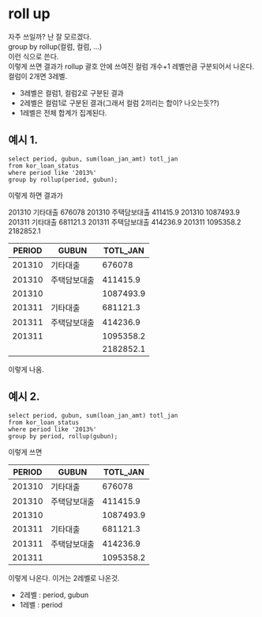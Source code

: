 # roll up

자주 쓰일까? 난 잘 모르겠다.  
group by rollup(컬럼, 컬럼, ...)  
이런 식으로 쓴다.  
이렇게 쓰면 결과가 rollup 괄호 안에 쓰여진 컬럼 개수+1 레벨만큼 구분되어서 나온다.  
컬럼이 2개면 3레벨.  
* 3레벨은 컬럼1, 컬럼2로 구분된 결과
* 2레벨은 컬럼1로 구분된 결과(그래서 컬럼 2끼리는 합이? 나오는듯??)
* 1레벨은 전체 합계가 집계된다.





## 예시 1. 
    select period, gubun, sum(loan_jan_amt) totl_jan
    from kor_loan_status
    where period like '2013%'
    group by rollup(period, gubun);
    
이렇게 하면 결과가  
  
201310	기타대출	    676078
201310	주택담보대출	411415.9
201310	             1087493.9
201311	기타대출	    681121.3
201311	주택담보대출	414236.9
201311		           1095358.2
		                 2182852.1  
                     
                     
                     
                     
|PERIOD|GUBUN|TOTL_JAN|
|------|---|---|
|201310	|기타대출|	676078|
|201310	|주택담보대출|	411415.9|
|201310|		|1087493.9|
|201311|	기타대출	|681121.3|
|201311|	주택담보대출	|414236.9|
|201311|		|1095358.2|
|	|	|2182852.1|


이렇게 나옴.






## 예시 2.


    select period, gubun, sum(loan_jan_amt) totl_jan
    from kor_loan_status
    where period like '2013%'
    group by period, rollup(gubun);
  
이렇게 쓰면  
  
  
                     
|PERIOD|GUBUN|TOTL_JAN|
|------|---|---|
|201310|기타대출|676078|
|201310|	주택담보대출|	411415.9|
|201310|		|1087493.9|
|201311	|기타대출|	681121.3|
|201311	|주택담보대출	|414236.9|
|201311	|	|1095358.2|


이렇게 나온다.
이거는 2레벨로 나온것.
* 2레벨 : period, gubun
* 1레벨 : period
